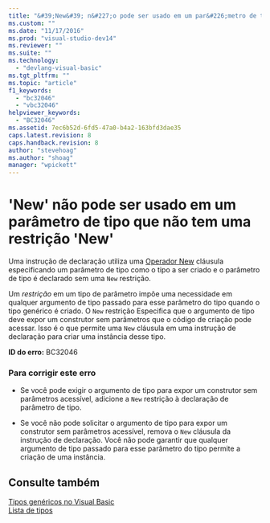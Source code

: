 ```yaml
---
title: "&#39;New&#39; n&#227;o pode ser usado em um par&#226;metro de tipo que n&#227;o tem uma restri&#231;&#227;o &#39;New&#39; | Microsoft Docs"
ms.custom: ""
ms.date: "11/17/2016"
ms.prod: "visual-studio-dev14"
ms.reviewer: ""
ms.suite: ""
ms.technology: 
  - "devlang-visual-basic"
ms.tgt_pltfrm: ""
ms.topic: "article"
f1_keywords: 
  - "bc32046"
  - "vbc32046"
helpviewer_keywords: 
  - "BC32046"
ms.assetid: 7ec6b52d-6fd5-47a0-b4a2-163bfd3dae35
caps.latest.revision: 8
caps.handback.revision: 8
author: "stevehoag"
ms.author: "shoag"
manager: "wpickett"
---
```

# &#39;New&#39; n&#227;o pode ser usado em um par&#226;metro de tipo que n&#227;o tem uma restri&#231;&#227;o &#39;New&#39;
Uma instrução de declaração utiliza uma [Operador New](../../visual-basic/language-reference/operators/new-operator.md) cláusula especificando um parâmetro de tipo como o tipo a ser criado e o parâmetro de tipo é declarado sem uma `New` restrição.  
  
 Um *restrição* em um tipo de parâmetro impõe uma necessidade em qualquer argumento de tipo passado para esse parâmetro do tipo quando o tipo genérico é criado. O `New` restrição Especifica que o argumento de tipo deve expor um construtor sem parâmetros que o código de criação pode acessar. Isso é o que permite uma `New` cláusula em uma instrução de declaração para criar uma instância desse tipo.  
  
 **ID do erro:** BC32046  
  
### Para corrigir este erro  
  
-   Se você pode exigir o argumento de tipo para expor um construtor sem parâmetros acessível, adicione a `New` restrição à declaração de parâmetro de tipo.  
  
-   Se você não pode solicitar o argumento de tipo para expor um construtor sem parâmetros acessível, remova o `New` cláusula da instrução de declaração. Você não pode garantir que qualquer argumento de tipo passado para esse parâmetro do tipo permite a criação de uma instância.  
  
## Consulte também  
 [Tipos genéricos no Visual Basic](../../visual-basic/programming-guide/language-features/data-types/generic-types.md)   
 [Lista de tipos](../../visual-basic/language-reference/statements/type-list.md)